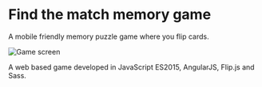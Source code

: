 # Find the match memory game

A mobile friendly memory puzzle game where you flip cards.

![Game screen](https://raw.github.com/kunukn/find-the-match-memory-game/master/screenshots/find-the-match.png "Game screen")

A web based game developed in JavaScript ES2015, AngularJS, Flip.js and Sass.
